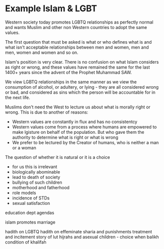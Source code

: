 
# Example Islam & LGBT

Western society today promotes LGBTQ relationships as perfectly normal and wants Muslim and other non Western countries to adopt the same values.

The first question that must be asked is what or who defines what is and what isn't acceptable relationships between men and women, men and men, women and women and so on.

Islam's position is very clear. There is no confusion on what Islam considers as right or wrong, and these values have
remained the same for the last 1400+ years since the advent of the Prophet Muhammad SAW.

We view LGBTQ relationships in the same manner as we view the consumption of alcohol, or adultery, or lying - they are all
considered wrong or bad, and considered as sins which the person will be accountable for in the next life.

Muslims don't need the West to lecture us about what is morally right or wrong. This is due to another of reasons:
- Western values are constantly in flux and has no consistentcy
- Western values come from a process where humans are empowered to make lgisture on behalf of the population. But who gave them the authority to determine what is right or what is wrong
- We prefer to be lectured by the Creator of humans, who is neither a man or a woman

The question of whether it is natural or it is a choice
- for us this is irrelevant
- biologically abominable
- lead to death of society
- bullying of such children
- motherhood and fatherhood
- role models
- incidence of STDs
- sexual satisfaction

education dept agendas


islam promotes marriage

hadith on LGBTQ
hadith on effeminate
sharia and punishments
treatment and incitement
story of lut
hijrahs and asexual children - choice when balikh
condition of khalifah
